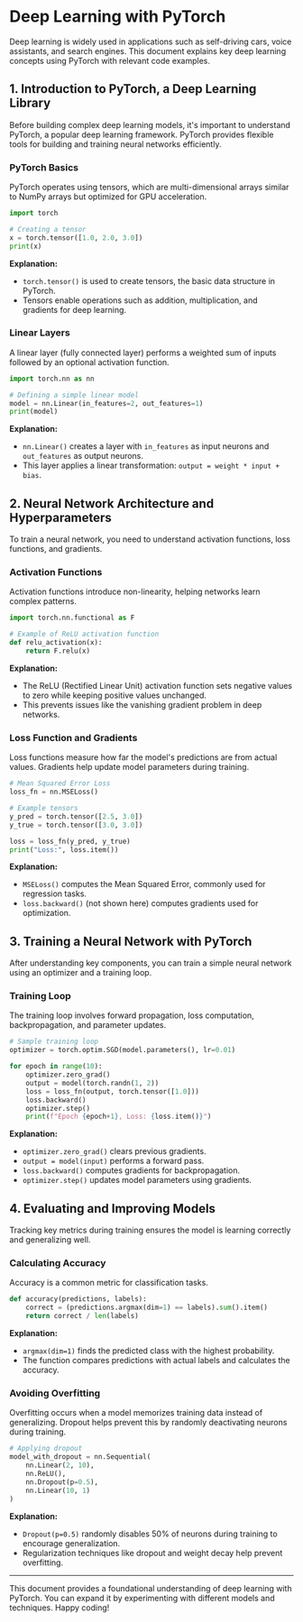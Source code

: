# Deep Learning with PyTorch

Deep learning is widely used in applications such as self-driving cars, voice assistants, and search engines. This document explains key deep learning concepts using PyTorch with relevant code examples.

## 1. Introduction to PyTorch, a Deep Learning Library

Before building complex deep learning models, it's important to understand PyTorch, a popular deep learning framework. PyTorch provides flexible tools for building and training neural networks efficiently.

### PyTorch Basics

PyTorch operates using tensors, which are multi-dimensional arrays similar to NumPy arrays but optimized for GPU acceleration.

```python
import torch

# Creating a tensor
x = torch.tensor([1.0, 2.0, 3.0])
print(x)
```

**Explanation:**
- `torch.tensor()` is used to create tensors, the basic data structure in PyTorch.
- Tensors enable operations such as addition, multiplication, and gradients for deep learning.

### Linear Layers

A linear layer (fully connected layer) performs a weighted sum of inputs followed by an optional activation function.

```python
import torch.nn as nn

# Defining a simple linear model
model = nn.Linear(in_features=2, out_features=1)
print(model)
```

**Explanation:**
- `nn.Linear()` creates a layer with `in_features` as input neurons and `out_features` as output neurons.
- This layer applies a linear transformation: `output = weight * input + bias`.

## 2. Neural Network Architecture and Hyperparameters

To train a neural network, you need to understand activation functions, loss functions, and gradients.

### Activation Functions

Activation functions introduce non-linearity, helping networks learn complex patterns.

```python
import torch.nn.functional as F

# Example of ReLU activation function
def relu_activation(x):
    return F.relu(x)
```

**Explanation:**
- The ReLU (Rectified Linear Unit) activation function sets negative values to zero while keeping positive values unchanged.
- This prevents issues like the vanishing gradient problem in deep networks.

### Loss Function and Gradients

Loss functions measure how far the model's predictions are from actual values. Gradients help update model parameters during training.

```python
# Mean Squared Error Loss
loss_fn = nn.MSELoss()

# Example tensors
y_pred = torch.tensor([2.5, 3.0])
y_true = torch.tensor([3.0, 3.0])

loss = loss_fn(y_pred, y_true)
print("Loss:", loss.item())
```

**Explanation:**
- `MSELoss()` computes the Mean Squared Error, commonly used for regression tasks.
- `loss.backward()` (not shown here) computes gradients used for optimization.

## 3. Training a Neural Network with PyTorch

After understanding key components, you can train a simple neural network using an optimizer and a training loop.

### Training Loop

The training loop involves forward propagation, loss computation, backpropagation, and parameter updates.

```python
# Sample training loop
optimizer = torch.optim.SGD(model.parameters(), lr=0.01)

for epoch in range(10):
    optimizer.zero_grad()
    output = model(torch.randn(1, 2))
    loss = loss_fn(output, torch.tensor([1.0]))
    loss.backward()
    optimizer.step()
    print(f"Epoch {epoch+1}, Loss: {loss.item()}")
```

**Explanation:**
- `optimizer.zero_grad()` clears previous gradients.
- `output = model(input)` performs a forward pass.
- `loss.backward()` computes gradients for backpropagation.
- `optimizer.step()` updates model parameters using gradients.

## 4. Evaluating and Improving Models

Tracking key metrics during training ensures the model is learning correctly and generalizing well.

### Calculating Accuracy

Accuracy is a common metric for classification tasks.

```python
def accuracy(predictions, labels):
    correct = (predictions.argmax(dim=1) == labels).sum().item()
    return correct / len(labels)
```

**Explanation:**
- `argmax(dim=1)` finds the predicted class with the highest probability.
- The function compares predictions with actual labels and calculates the accuracy.

### Avoiding Overfitting

Overfitting occurs when a model memorizes training data instead of generalizing. Dropout helps prevent this by randomly deactivating neurons during training.

```python
# Applying dropout
model_with_dropout = nn.Sequential(
    nn.Linear(2, 10),
    nn.ReLU(),
    nn.Dropout(p=0.5),
    nn.Linear(10, 1)
)
```

**Explanation:**
- `Dropout(p=0.5)` randomly disables 50% of neurons during training to encourage generalization.
- Regularization techniques like dropout and weight decay help prevent overfitting.

---

This document provides a foundational understanding of deep learning with PyTorch. You can expand it by experimenting with different models and techniques. Happy coding!

